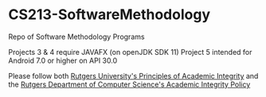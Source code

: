 # CS213-SoftwareMethodology
Repo of Software Methodology Programs

Projects 3 & 4 require JAVAFX (on openJDK SDK 11)
Project 5 intended for Android 7.0 or higher on API 30.0

Please follow both [Rutgers University's Principles of Academic Integrity](http://academicintegrity.rutgers.edu/) and the [Rutgers Department of Computer Science's Academic Integrity Policy](https://www.cs.rutgers.edu/academics/undergraduate/academic-integrity-policy)
